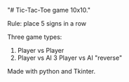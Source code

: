 "# Tic-Tac-Toe game 10x10." 

Rule: place 5 signs in a row

Three game types:

1. Player vs Player
2. Player vs AI
3 Player vs AI "reverse"

Made with python and Tkinter.
